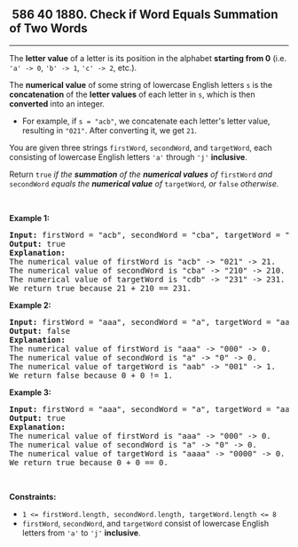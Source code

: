 <h2> 586 40
1880. Check if Word Equals Summation of Two Words</h2><hr><div><p>The <strong>letter value</strong> of a letter is its position in the alphabet <strong>starting from 0</strong> (i.e. <code>'a' -&gt; 0</code>, <code>'b' -&gt; 1</code>, <code>'c' -&gt; 2</code>, etc.).</p>

<p>The <strong>numerical value</strong> of some string of lowercase English letters <code>s</code> is the <strong>concatenation</strong> of the <strong>letter values</strong> of each letter in <code>s</code>, which is then <strong>converted</strong> into an integer.</p>

<ul>
	<li>For example, if <code>s = "acb"</code>, we concatenate each letter's letter value, resulting in <code>"021"</code>. After converting it, we get <code>21</code>.</li>
</ul>

<p>You are given three strings <code>firstWord</code>, <code>secondWord</code>, and <code>targetWord</code>, each consisting of lowercase English letters <code>'a'</code> through <code>'j'</code> <strong>inclusive</strong>.</p>

<p>Return <code>true</code> <em>if the <strong>summation</strong> of the <strong>numerical values</strong> of </em><code>firstWord</code><em> and </em><code>secondWord</code><em> equals the <strong>numerical value</strong> of </em><code>targetWord</code><em>, or </em><code>false</code><em> otherwise.</em></p>

<p>&nbsp;</p>
<p><strong class="example">Example 1:</strong></p>

<pre><strong>Input:</strong> firstWord = "acb", secondWord = "cba", targetWord = "cdb"
<strong>Output:</strong> true
<strong>Explanation:</strong>
The numerical value of firstWord is "acb" -&gt; "021" -&gt; 21.
The numerical value of secondWord is "cba" -&gt; "210" -&gt; 210.
The numerical value of targetWord is "cdb" -&gt; "231" -&gt; 231.
We return true because 21 + 210 == 231.
</pre>

<p><strong class="example">Example 2:</strong></p>

<pre><strong>Input:</strong> firstWord = "aaa", secondWord = "a", targetWord = "aab"
<strong>Output:</strong> false
<strong>Explanation:</strong> 
The numerical value of firstWord is "aaa" -&gt; "000" -&gt; 0.
The numerical value of secondWord is "a" -&gt; "0" -&gt; 0.
The numerical value of targetWord is "aab" -&gt; "001" -&gt; 1.
We return false because 0 + 0 != 1.
</pre>

<p><strong class="example">Example 3:</strong></p>

<pre><strong>Input:</strong> firstWord = "aaa", secondWord = "a", targetWord = "aaaa"
<strong>Output:</strong> true
<strong>Explanation:</strong> 
The numerical value of firstWord is "aaa" -&gt; "000" -&gt; 0.
The numerical value of secondWord is "a" -&gt; "0" -&gt; 0.
The numerical value of targetWord is "aaaa" -&gt; "0000" -&gt; 0.
We return true because 0 + 0 == 0.
</pre>

<p>&nbsp;</p>
<p><strong>Constraints:</strong></p>

<ul>
	<li><code>1 &lt;= firstWord.length, </code><code>secondWord.length, </code><code>targetWord.length &lt;= 8</code></li>
	<li><code>firstWord</code>, <code>secondWord</code>, and <code>targetWord</code> consist of lowercase English letters from <code>'a'</code> to <code>'j'</code> <strong>inclusive</strong>.</li>
</ul>
</div>
